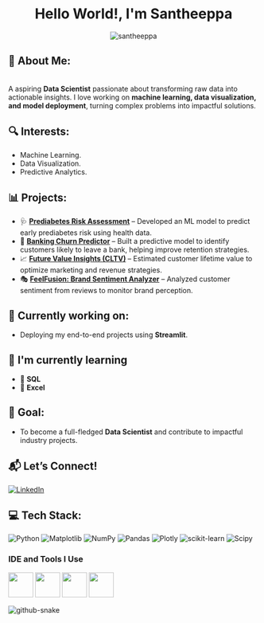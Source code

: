 
<h1 align="center">Hello World!, I'm Santheeppa</h1>

<p align="center"> <img src="https://komarev.com/ghpvc/?username=santheeppa&label=Profile%20views&color=0e75b6&style=flat" alt="santheeppa" /> </p>


## 💫 About Me:
<br>A aspiring **Data Scientist** passionate about transforming raw data into actionable insights. I love working on **machine learning, data visualization, and model deployment**, turning complex problems into impactful solutions. <br>
 

## 🔍 **Interests:**
- Machine Learning.
- Data Visualization.
- Predictive Analytics.

## 📊 **Projects:**  
- 🩺 [**Prediabetes Risk Assessment**](https://github.com/Santheeppa/Prediabetes-Risk-Assessment) – Developed an ML model to predict early prediabetes risk using health data.  
- 🏦 [**Banking Churn Predictor**](https://github.com/Santheeppa/Banking-Churn-Predictor) – Built a predictive model to identify customers likely to leave a bank, helping improve retention strategies.  
- 📈 [**Future Value Insights (CLTV)**](https://github.com/Santheeppa/Future-Value-Insights-CLTV-) – Estimated customer lifetime value to optimize marketing and revenue strategies.  
- 🎭 [**FeelFusion: Brand Sentiment Analyzer**](https://github.com/Santheeppa/FeelFusion-Brand_Sentiment_Analyzer) – Analyzed customer sentiment from reviews to monitor brand perception.   

## 🚀 **Currently working on:** 
- Deploying my end-to-end projects using **Streamlit**.  

## 🌱 **I'm currently learning**
- 📌 **SQL**
- 📌 **Excel**

## 🎯 **Goal:**
- To become a full-fledged **Data Scientist** and contribute to impactful industry projects.

## 📬 **Let’s Connect!**
[![LinkedIn](https://img.shields.io/badge/LinkedIn-%230077B5.svg?logo=linkedin&logoColor=white)](https://linkedin.com/in/santheeppa/)

## 💻 Tech Stack:
![Python](https://img.shields.io/badge/python-3670A0?style=for-the-badge&logo=python&logoColor=ffdd54) ![Matplotlib](https://img.shields.io/badge/Matplotlib-%23ffffff.svg?style=for-the-badge&logo=Matplotlib&logoColor=black) ![NumPy](https://img.shields.io/badge/numpy-%23013243.svg?style=for-the-badge&logo=numpy&logoColor=white) ![Pandas](https://img.shields.io/badge/pandas-%23150458.svg?style=for-the-badge&logo=pandas&logoColor=white) ![Plotly](https://img.shields.io/badge/Plotly-%233F4F75.svg?style=for-the-badge&logo=plotly&logoColor=white) ![scikit-learn](https://img.shields.io/badge/scikit--learn-%23F7931E.svg?style=for-the-badge&logo=scikit-learn&logoColor=white) ![Scipy](https://img.shields.io/badge/SciPy-%230C55A5.svg?style=for-the-badge&logo=scipy&logoColor=%white) 


### IDE and Tools I Use
<img height="50" width="50" src="https://img.icons8.com/color/48/000000/visual-studio-code-2019.png"/> <img height="50" width="50" src="https://img.icons8.com/color/48/000000/pycharm.png"/> <img height="50" width="50" src="https://img.icons8.com/color/50/000000/git.png"/> <img height="50" src="https://img.icons8.com/color/480/null/notion--v1.png" /> 


<picture>
  <source media="(prefers-color-scheme: dark)" srcset="https://raw.githubusercontent.com/tobiasmeyhoefer/tobiasmeyhoefer/output/github-snake-dark.svg" />
  <source media="(prefers-color-scheme: light)" srcset="https://raw.githubusercontent.com/tobiasmeyhoefer/tobiasmeyhoefer/output/github-snake.svg" />
  <img alt="github-snake" src="https://raw.githubusercontent.com/tobiasmeyhoefer/tobiasmeyhoefer/output/github-snake.svg" />
</picture>





<!-- Proudly created with GPRM ( https://gprm.itsvg.in ) -->




